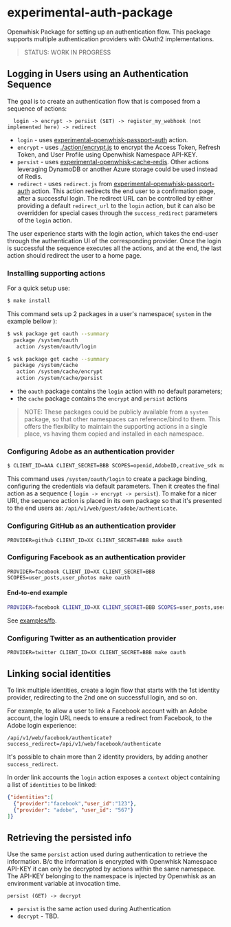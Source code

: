 # experimental-auth-package
Openwhisk Package for setting up an authentication flow.
This package supports multiple authentication providers with OAuth2 implementations.

> STATUS: WORK IN PROGRESS

## Logging in Users using an Authentication Sequence

The goal is to create an authentication flow that is composed from a sequence of actions:

```
  login -> encrypt -> persist (SET) -> register_my_webhook (not implemented here) -> redirect
```

* `login` - uses [experimental-openwhisk-passport-auth](https://git.corp.adobe.com/bladerunner/experimental-openwhisk-passport-auth) action.
* `encrypt` - uses [./action/encrypt.js](action/encrypt.js) to encrypt the Access Token, Refresh Token, and User Profile using Openwhisk Namespace API-KEY.
* `persist` - uses [experimental-openwhisk-cache-redis](https://git.corp.adobe.com/bladerunner/experimental-openwhisk-cache-redis). Other actions leveraging DynamoDB or another Azure storage could be used instead of Redis.
* `redirect` - uses `redirect.js` from [experimental-openwhisk-passport-auth](https://git.corp.adobe.com/bladerunner/experimental-openwhisk-passport-auth) action. This action redirects the end user to a confirmation page, after a successful login. The redirect URL can be controlled by either providing a default `redirect_url` to the `login` action, but it can also be overridden for special cases through the `success_redirect` parameters of the `login` action.

The user experience starts with the login action, which takes the end-user through the authentication UI of the corresponding provider. Once the login is successful the sequence executes all the actions, and at the end, the last action should redirect the user to a home page.

### Installing supporting actions

For a quick setup use:

```bash
$ make install
```

This command sets up 2 packages in a user's namespace( `system` in the example bellow ):

```bash
$ wsk package get oauth --summary
  package /system/oauth
   action /system/oauth/login

$ wsk package get cache --summary
  package /system/cache
   action /system/cache/encrypt
   action /system/cache/persist
```

* the `oauth` package contains the `login` action with no default parameters;
* the `cache` package contains the `encrypt` and `persist` actions

> NOTE: These packages could be publicly available from a `system` package,
so that other namespaces can reference/bind to them. This offers the flexibility to
maintain the supporting actions in a single place, vs having them copied and installed
in each namespace.

### Configuring Adobe as an authentication provider

```bash
$ CLIENT_ID=AAA CLIENT_SECRET=BBB SCOPES=openid,AdobeID,creative_sdk make adobe-oauth
```

This command uses `/system/oauth/login` to create a package binding,
configuring the credentials via default parameters. Then it creates the final action as a sequence ( `login -> encrypt -> persist`). To make for a nicer URI, the sequence action is placed in its own package so that it's presented to the end users as: `/api/v1/web/guest/adobe/authenticate`.

### Configuring GitHub as an authentication provider

```make
PROVIDER=github CLIENT_ID=XX CLIENT_SECRET=BBB make oauth
```

### Configuring Facebook as an authentication provider

```make
PROVIDER=facebook CLIENT_ID=XX CLIENT_SECRET=BBB SCOPES=user_posts,user_photos make oauth
```

#### End-to-end example

```bash
PROVIDER=facebook CLIENT_ID=XX CLIENT_SECRET=BBB SCOPES=user_posts,user_photos make examples-fb
```

See [examples/fb](examples/fb/).


### Configuring Twitter as an authentication provider

```make
PROVIDER=twitter CLIENT_ID=XX CLIENT_SECRET=BBB make oauth
```
## Linking social identities

To link multiple identities, create a login flow that starts with the 1st identity provider, redirecting to the 2nd one on successful login, and so on.

For example, to allow a user to link a Facebook account with an Adobe account, the login URL needs to ensure a redirect from Facebook, to the Adobe login experience:

```
/api/v1/web/facebook/authenticate?success_redirect=/api/v1/web/facebook/authenticate
```

It's possible to chain more than 2 identity providers, by adding another `success_redirect`.

In order link accounts the `login` action exposes a `context` object containing a list of `identities` to be linked:

```json
{"identities":[
  {"provider":"facebook","user_id":"123"},
  {"provider": "adobe", "user_id": "567"}
]}
```

## Retrieving the persisted info

Use the same `persist` action used during authentication to retrieve the information. B/c the information is encrypted with Openwhisk Namespace API-KEY it can only be decrypted by actions within the same namespace. The API-KEY belonging to the namespace is injected by Openwhisk as an environment variable at invocation time.

```
persist (GET) -> decrypt
```
* `persist` is the same action used during Authentication
* `decrypt` - TBD.
